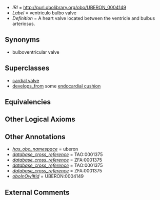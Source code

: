  * *IRI* = http://purl.obolibrary.org/obo/UBERON_0004149
 * *Label* = ventriculo bulbo valve
 * *Definition* = A heart valve located between the ventricle and bulbus arteriosus.

## Synonyms

 * bulboventricular valve

## Superclasses

 * [cardial valve](../../UBERON/46/UBERON_0000946.md)
 * [develops_from](../../RO/02/RO_0002202.md) some [endocardial cushion](../../UBERON/62/UBERON_0002062.md)

## Equivalencies


## Other Logical Axioms


## Other Annotations

 * *[has_obo_namespace](../../ce/oboInOwl#hasOBONamespace.md)* = uberon
 * *[database_cross_reference](../../ef/oboInOwl#hasDbXref.md)* = TAO:0001375
 * *[database_cross_reference](../../ef/oboInOwl#hasDbXref.md)* = ZFA:0001375
 * *[database_cross_reference](../../ef/oboInOwl#hasDbXref.md)* = TAO:0001375
 * *[database_cross_reference](../../ef/oboInOwl#hasDbXref.md)* = ZFA:0001375
 * *[oboInOwl#id](../../id/oboInOwl#id.md)* = UBERON:0004149

## External Comments

